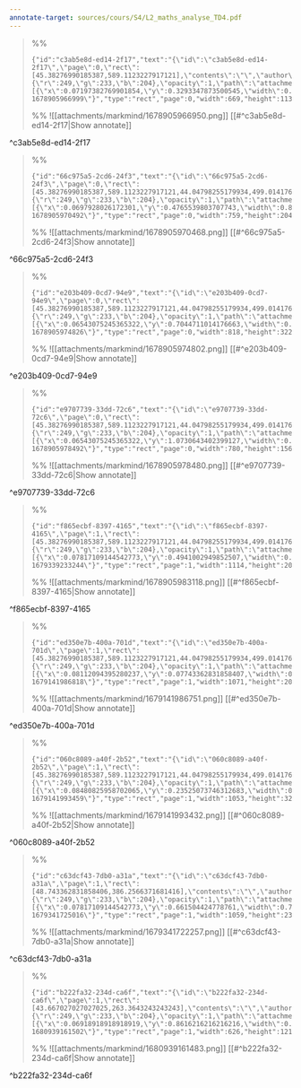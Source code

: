 ```yaml
---
annotate-target: sources/cours/S4/L2_maths_analyse_TD4.pdf
---
```


>%%
>```annotate-json
>{"id":"c3ab5e8d-ed14-2f17","text":"{\"id\":\"c3ab5e8d-ed14-2f17\",\"page\":0,\"rect\":[45.38276990185387,589.1123227917121],\"contents\":\"\",\"author\":\"\",\"color\":{\"r\":249,\"g\":233,\"b\":204},\"opacity\":1,\"path\":\"attachments/markmind/1678905966950.png\",\"relateRect\":[{\"x\":0.07197382769901854,\"y\":0.3293347873500545,\"width\":0.7295528898582334,\"height\":0.12322791712104689}],\"pdfName\":\"sources/cours/S4/L2_maths_analyse_TD4.pdf\",\"pageWidth\":917,\"imageAbsolutePath\":\"app://local/Users/oscarplaisant/devoirs/cours/attachments/markmind/1678905966950.png?1678905966999\"}","type":"rect","page":0,"width":669,"height":113,"pdfName":"sources/cours/S4/L2_maths_analyse_TD4.pdf"}
>```
>%%
>![[attachments/markmind/1678905966950.png]]
>[[#^c3ab5e8d-ed14-2f17|Show annotate]]
>
^c3ab5e8d-ed14-2f17

>%%
>```annotate-json
>{"id":"66c975a5-2cd6-24f3","text":"{\"id\":\"66c975a5-2cd6-24f3\",\"page\":0,\"rect\":[45.38276990185387,589.1123227917121,44.04798255179934,499.0141766630317],\"contents\":\"\",\"author\":\"\",\"color\":{\"r\":249,\"g\":233,\"b\":204},\"opacity\":1,\"path\":\"attachments/markmind/1678905970468.png\",\"relateRect\":[{\"x\":0.0697928026172301,\"y\":0.4765539803707743,\"width\":0.8276990185387132,\"height\":0.22246455834242093}],\"pdfName\":\"sources/cours/S4/L2_maths_analyse_TD4.pdf\",\"pageWidth\":917,\"imageAbsolutePath\":\"app://local/Users/oscarplaisant/devoirs/cours/attachments/markmind/1678905970468.png?1678905970492\"}","type":"rect","page":0,"width":759,"height":204,"pdfName":"sources/cours/S4/L2_maths_analyse_TD4.pdf"}
>```
>%%
>![[attachments/markmind/1678905970468.png]]
>[[#^66c975a5-2cd6-24f3|Show annotate]]
>
^66c975a5-2cd6-24f3

>%%
>```annotate-json
>{"id":"e203b409-0cd7-94e9","text":"{\"id\":\"e203b409-0cd7-94e9\",\"page\":0,\"rect\":[45.38276990185387,589.1123227917121,44.04798255179934,499.0141766630317,41.3784078516903,359.52889858233374],\"contents\":\"\",\"author\":\"\",\"color\":{\"r\":249,\"g\":233,\"b\":204},\"opacity\":1,\"path\":\"attachments/markmind/1678905974802.png\",\"relateRect\":[{\"x\":0.06543075245365322,\"y\":0.7044711014176663,\"width\":0.8920392584514721,\"height\":0.3511450381679389}],\"pdfName\":\"sources/cours/S4/L2_maths_analyse_TD4.pdf\",\"pageWidth\":917,\"imageAbsolutePath\":\"app://local/Users/oscarplaisant/devoirs/cours/attachments/markmind/1678905974802.png?1678905974826\"}","type":"rect","page":0,"width":818,"height":322,"pdfName":"sources/cours/S4/L2_maths_analyse_TD4.pdf"}
>```
>%%
>![[attachments/markmind/1678905974802.png]]
>[[#^e203b409-0cd7-94e9|Show annotate]]
>
^e203b409-0cd7-94e9

>%%
>```annotate-json
>{"id":"e9707739-33dd-72c6","text":"{\"id\":\"e9707739-33dd-72c6\",\"page\":0,\"rect\":[45.38276990185387,589.1123227917121,44.04798255179934,499.0141766630317,41.3784078516903,359.52889858233374,41.3784078516903,133.94983642311894],\"contents\":\"\",\"author\":\"\",\"color\":{\"r\":249,\"g\":233,\"b\":204},\"opacity\":1,\"path\":\"attachments/markmind/1678905978480.png\",\"relateRect\":[{\"x\":0.06543075245365322,\"y\":1.0730643402399127,\"width\":0.8505997818974919,\"height\":0.17011995637949837}],\"pdfName\":\"sources/cours/S4/L2_maths_analyse_TD4.pdf\",\"pageWidth\":917,\"imageAbsolutePath\":\"app://local/Users/oscarplaisant/devoirs/cours/attachments/markmind/1678905978480.png?1678905978492\"}","type":"rect","page":0,"width":780,"height":156,"pdfName":"sources/cours/S4/L2_maths_analyse_TD4.pdf"}
>```
>%%
>![[attachments/markmind/1678905978480.png]]
>[[#^e9707739-33dd-72c6|Show annotate]]
>
^e9707739-33dd-72c6

>%%
>```annotate-json
>{"id":"f865ecbf-8397-4165","text":"{\"id\":\"f865ecbf-8397-4165\",\"page\":1,\"rect\":[45.38276990185387,589.1123227917121,44.04798255179934,499.0141766630317,41.3784078516903,359.52889858233374,41.3784078516903,133.94983642311894,92.76772082878954,442.9531079607416],\"contents\":\"\",\"author\":\"\",\"color\":{\"r\":249,\"g\":233,\"b\":204},\"opacity\":1,\"path\":\"attachments/markmind/1678905983118.png\",\"relateRect\":[{\"x\":0.07817109144542773,\"y\":0.4941002949852507,\"width\":0.8215339233038348,\"height\":0.15117994100294985}],\"pdfName\":\"sources/cours/S4/L2_maths_analyse_TD4.pdf\",\"pageWidth\":917,\"imageAbsolutePath\":\"app://local/Users/oscarplaisant/devoirs/cours/attachments/markmind/1678905983118.png?1679339233244\"}","type":"rect","page":1,"width":1114,"height":205,"pdfName":"sources/cours/S4/L2_maths_analyse_TD4.pdf"}
>```
>%%
>![[attachments/markmind/1678905983118.png]]
>[[#^f865ecbf-8397-4165|Show annotate]]
>
^f865ecbf-8397-4165

>%%
>```annotate-json
>{"id":"ed350e7b-400a-701d","text":"{\"id\":\"ed350e7b-400a-701d\",\"page\":1,\"rect\":[45.38276990185387,589.1123227917121,44.04798255179934,499.0141766630317,41.3784078516903,359.52889858233374,41.3784078516903,133.94983642311894,92.76772082878954,442.9531079607416,50.54867256637168,743.70796460177],\"contents\":\"\",\"author\":\"\",\"color\":{\"r\":249,\"g\":233,\"b\":204},\"opacity\":1,\"path\":\"attachments/markmind/1679141986751.png\",\"relateRect\":[{\"x\":0.08112094395280237,\"y\":0.07743362831858407,\"width\":0.7898230088495575,\"height\":0.15265486725663716}],\"pdfName\":\"sources/cours/S4/L2_maths_analyse_TD4.pdf\",\"pageWidth\":1356,\"imageAbsolutePath\":\"app://local/Users/oscarplaisant/devoirs/cours/attachments/markmind/1679141986751.png?1679141986818\"}","type":"rect","page":1,"width":1071,"height":207,"pdfName":"sources/cours/S4/L2_maths_analyse_TD4.pdf"}
>```
>%%
>![[attachments/markmind/1679141986751.png]]
>[[#^ed350e7b-400a-701d|Show annotate]]
>
^ed350e7b-400a-701d

>%%
>```annotate-json
>{"id":"060c8089-a40f-2b52","text":"{\"id\":\"060c8089-a40f-2b52\",\"page\":1,\"rect\":[45.38276990185387,589.1123227917121,44.04798255179934,499.0141766630317,41.3784078516903,359.52889858233374,41.3784078516903,133.94983642311894,92.76772082878954,442.9531079607416,50.54867256637168,743.70796460177,52.80530973451327,647.1238938053098],\"contents\":\"\",\"author\":\"\",\"color\":{\"r\":249,\"g\":233,\"b\":204},\"opacity\":1,\"path\":\"attachments/markmind/1679141993432.png\",\"relateRect\":[{\"x\":0.08480825958702065,\"y\":0.23525073746312683,\"width\":0.7765486725663717,\"height\":0.2374631268436578}],\"pdfName\":\"sources/cours/S4/L2_maths_analyse_TD4.pdf\",\"pageWidth\":1356,\"imageAbsolutePath\":\"app://local/Users/oscarplaisant/devoirs/cours/attachments/markmind/1679141993432.png?1679141993459\"}","type":"rect","page":1,"width":1053,"height":322,"pdfName":"sources/cours/S4/L2_maths_analyse_TD4.pdf"}
>```
>%%
>![[attachments/markmind/1679141993432.png]]
>[[#^060c8089-a40f-2b52|Show annotate]]
>
^060c8089-a40f-2b52

>%%
>```annotate-json
>{"id":"c63dcf43-7db0-a31a","text":"{\"id\":\"c63dcf43-7db0-a31a\",\"page\":1,\"rect\":[48.743362831858406,386.2566371681416],\"contents\":\"\",\"author\":\"\",\"color\":{\"r\":249,\"g\":233,\"b\":204},\"opacity\":1,\"path\":\"attachments/markmind/1679341722257.png\",\"relateRect\":[{\"x\":0.07817109144542773,\"y\":0.661504424778761,\"width\":0.7809734513274337,\"height\":0.17182890855457228}],\"pdfName\":\"sources/cours/S4/L2_maths_analyse_TD4.pdf\",\"pageWidth\":1356,\"imageAbsolutePath\":\"app://local/Users/oscarplaisant/devoirs/cours/attachments/markmind/1679341722257.png?1679341725016\"}","type":"rect","page":1,"width":1059,"height":233,"pdfName":"sources/cours/S4/L2_maths_analyse_TD4.pdf"}
>```
>%%
>![[attachments/markmind/1679341722257.png]]
>[[#^c63dcf43-7db0-a31a|Show annotate]]
>
^c63dcf43-7db0-a31a

>%%
>```annotate-json
>{"id":"b222fa32-234d-ca6f","text":"{\"id\":\"b222fa32-234d-ca6f\",\"page\":1,\"rect\":[43.667027027027025,263.3643243243243],\"contents\":\"\",\"author\":\"\",\"color\":{\"r\":249,\"g\":233,\"b\":204},\"opacity\":1,\"path\":\"attachments/markmind/1680939161483.png\",\"relateRect\":[{\"x\":0.06918918918918919,\"y\":0.8616216216216216,\"width\":0.6767567567567567,\"height\":0.1308108108108108}],\"pdfName\":\"sources/cours/S4/L2_maths_analyse_TD4.pdf\",\"pageWidth\":925,\"imageAbsolutePath\":\"app://local/Users/oscarplaisant/devoirs/cours/attachments/markmind/1680939161483.png?1680939161502\"}","type":"rect","page":1,"width":626,"height":121,"pdfName":"sources/cours/S4/L2_maths_analyse_TD4.pdf"}
>```
>%%
>![[attachments/markmind/1680939161483.png]]
>[[#^b222fa32-234d-ca6f|Show annotate]]
>
^b222fa32-234d-ca6f


